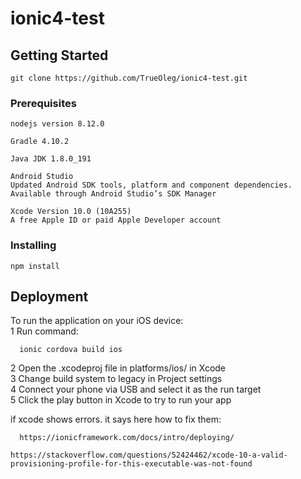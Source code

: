 # ionic4-test

## Getting Started
```
git clone https://github.com/TrueOleg/ionic4-test.git
```
### Prerequisites

```
nodejs version 8.12.0
```

```
Gradle 4.10.2
```

```
Java JDK 1.8.0_191
```

```
Android Studio
Updated Android SDK tools, platform and component dependencies. Available through Android Studio’s SDK Manager
```

```
Xcode Version 10.0 (10A255)
A free Apple ID or paid Apple Developer account
```
### Installing

```
npm install
```


## Deployment

To run the application on your iOS device:  
  1 Run command:
  ```
    ionic cordova build ios
  ```
  2 Open the .xcodeproj file in platforms/ios/ in Xcode  
  3 Change build system to legacy in Project settings  
  4 Connect your phone via USB and select it as the run target  
  5 Click the play button in Xcode to try to run your app  

if xcode shows errors. it says here how to fix them:   
```
  https://ionicframework.com/docs/intro/deploying/
```
```
https://stackoverflow.com/questions/52424462/xcode-10-a-valid-provisioning-profile-for-this-executable-was-not-found
```
